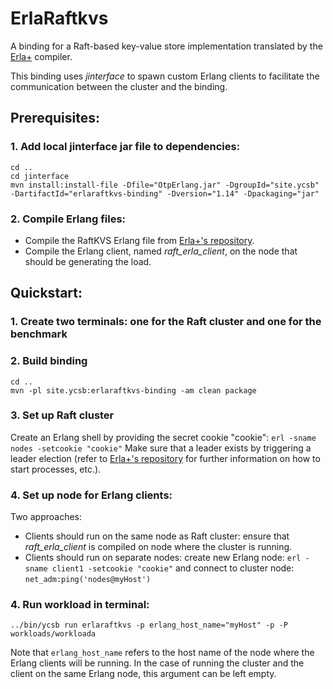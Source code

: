 # ErlaRaftkvs
A binding for a Raft-based key-value store implementation translated by the [Erla+](https://github.com/mmhristov/Erlaplus/) compiler.

This binding uses _jinterface_ to spawn custom Erlang clients to facilitate the communication between the cluster and the binding.

## Prerequisites:
### 1. Add local jinterface jar file to dependencies:
```
cd ..
cd jinterface
mvn install:install-file -Dfile="OtpErlang.jar" -DgroupId="site.ycsb" -DartifactId="erlaraftkvs-binding" -Dversion="1.14" -Dpackaging="jar"
```
### 2. Compile Erlang files:
- Compile the RaftKVS Erlang file from [Erla+'s repository](https://github.com/mmhristov/Erlaplus/tree/master/Examples/RaftKVS).
- Compile the Erlang client, named _raft_erla_client_, on the node that should be generating the load.

## Quickstart:

### 1. Create two terminals: one for the Raft cluster and one for the benchmark

### 2. Build binding
```
cd ..
mvn -pl site.ycsb:erlaraftkvs-binding -am clean package
```

### 3. Set up Raft cluster
Create an Erlang shell by providing the secret cookie "cookie":
```erl -sname nodes -setcookie "cookie"```
Make sure that a leader exists by triggering a leader election (refer to [Erla+'s repository](https://github.com/mmhristov/Erlaplus/)
for further information on how to start processes, etc.).

### 4. Set up node for Erlang clients:
Two approaches:
- Clients should run on the same node as Raft cluster: ensure that _raft_erla_client_ is compiled on node where the cluster is running.
- Clients should run on separate nodes: create new Erlang node: ```erl -sname client1 -setcookie "cookie"``` and connect to cluster node: ```net_adm:ping('nodes@myHost')```

### 4. Run workload in terminal:
```
../bin/ycsb run erlaraftkvs -p erlang_host_name="myHost" -p -P workloads/workloada
```
Note that ```erlang_host_name``` refers to the host name of the node where the Erlang clients will be running.
In the case of running the cluster and the client on the same Erlang node, this argument can be left empty.